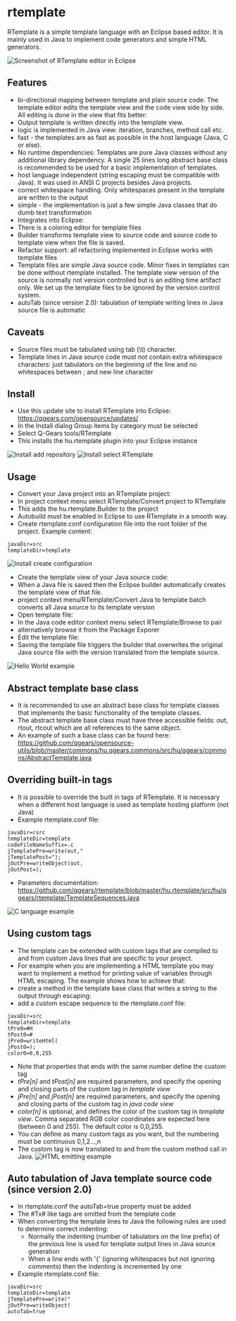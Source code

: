 # rtemplate

RTemplate is a simple template language with an Eclipse based editor. It is mainly used in Java to implement code generators and simple HTML generators.

![Screenshot of RTemplate editor in Eclipse](screenshots/usage-overview.png "Screenshot of RTemplate editor in Eclipse")

## Features

 * bi-directional mapping between template and plain source code. The template editor edits the template view and the code view side by side. All editing is done in the view that fits better:
  * Output template is written directly into the template view.
  * logic is implemented in Java view: iteration, branches, method call etc.
 * fast - the templates are as fast as possible in the host language (Java, C or else).
 * No runtime dependencies: Templates are pure Java classes without any additional library dependency. A single 25 lines long abstract base class is recommended to be used for a basic implementation of templates.
 * host language independent (string escaping must be compatible with Java). It was used in ANSI C projects besides Java projects.
 * correct whitespace handling. Only whitespaces present in the template are written to the output
 * simple - the implementation is just a few simple Java classes that do dumb text transformation
 * Integrates into Eclipse:
  * There is a coloring editor for template files
  * Builder transforms template view to source code and source code to template view when the file is saved.
  * Refactor support: all refactoring implemented in Eclipse works with template files
 * Template files are simple Java source code. Minor fixes in templates can be done without rtemplate installed. The template view version of the source is normally not version controlled but is an editing time artifact only. We set up the template files to be ignored by the version control system.
 * autoTab (since version 2.0): tabulation of template writing lines in Java source file is automatic


## Caveats
 * Source files must be tabulated using tab (\t) character.
 * Template lines in Java source code must not contain extra whitespace characters: just tabulators on the beginning of the line and no whitespaces between ; and new line character


## Install
 * Use this update site to install RTemplate into Eclipse: https://qgears.com/opensource/updates/
 * In the Install dialog Group items by category must be selected
 * Select Q-Gears tools/RTemplate
 * This installs the hu.rtemplate plugin into your Eclipse instance

![Install add repository](screenshots/install-add-repository.png "Install add repository")
![Install select RTemplate](screenshots/install-select-rtemplate.png "Install select RTemplate")

## Usage
 * Convert your Java project into an RTemplate project:
  * In project context menu select RTemplate/Convert project to RTemplate
  * This adds the hu.rtemplate.Builder to the project
  * Autobuild must be enabled in Eclipse to use RTemplate in a smooth way.
 * Create rtemplate.conf configuration file into the root folder of the project. Example content:
```
javaDir=src
templateDir=template
```
![Install create configuration](screenshots/install-create-configuration.png "Install create configuration")

 * Create the template view of your Java source code:
  * When a Java file is saved then the Eclipse builder automatically creates the template view of that file.
  * project context menu/RTemplate/Convert Java to template batch converts all Java source to its template version
 * Open template file:
  * In the Java code editor context menu select RTemplate/Browse to pair
  * alternatively browse it from the Package Exporer
 * Edit the template file:
  * Saving the template file triggers the builder that overwrites the original Java source file with the version translated from the template source.


![Hello World example](screenshots/usage-helloworld.png "Hello World example")


## Abstract template base class
 * It is recommended to use an abstract base class for template classes that implements the basic functionality of the template classes.
 * The abstract template base class must have three accessible fields: out, rtout, rtcout which are all references to the same object.
 * An example of such a base class can be found here: https://github.com/qgears/opensource-utils/blob/master/commons/hu.qgears.commons/src/hu/qgears/commons/AbstractTemplate.java

## Overriding built-in tags
 * It is possible to override the built in tags of RTemplate. It is necessary when a different host language is used as template hosting platform (not Java)
 * Example rtemplate.conf file:
```
javaDir=csrc
templateDir=template
codeFileNameSuffix=.c
jTemplatePre=write(out,"
jTemplatePost=");
jOutPre=writeObject(out,
jOutPost=);
```
 * Parameters documentation: https://github.com/qgears/rtemplate/blob/master/hu.rtemplate/src/hu/qgears/rtemplate/TemplateSequences.java

![C language example](screenshots/usage-c.png "C language example")


## Using custom tags
 * The template can be extended with custom tags that are compiled to and from custom Java lines that are specific to your project.
 * For example when you are implementing a HTML template you may want to implement a method for printing value of variables through HTML escaping. The example shows how to achieve that:
 * create a method in the template base class that writes a string to the output through escaping:
 * add a custom escape sequence to the rtemplate.conf file:
```
javaDir=src
templateDir=template
tPre0=#H
tPost0=#
jPre0=writeHtml(
jPost0=);
color0=0,0,255
```
 * Note that properties that ends with the same number define the custom tag
  * *tPre[n]* and *tPost[n]* are required parameters, and specify the opening and closing parts of the custom tag in *template view*
  * *jPre[n]* and *jPost[n]* are required parameters, and specify the opening and closing parts of the custom tag in *java code view*
  * *color[n]* is optional, and defines the color of the custom tag in *template view*. Comma separated RGB color coordinates are expected here (between 0 and 255). The default color is 0,0,255.
 * You can define as many custom tags as you want, but the numbering must be continuous 0,1,2...,n 
 * The custom tag is now translated to and from the custom method call in Java.
![HTML emitting example](screenshots/usage-html.png "HTML emitting example")


## Auto tabulation of Java template source code (since version 2.0)

 * In rtemplate.conf the autoTab=true property must be added
 * The #Tx# like tags are omitted from the template code
 * When converting the template lines to Java the following rules are used to determine correct indenting:
   * Normally the indenting (number of tabulators on the line prefix) of the previous line is used for template output lines in Java source generation
   * When a line ends with '{' (ignoring whitespaces but not ignoring comments) then the indenting is incremented by one
 * Example rtemplate.conf file:
```
javaDir=src
templateDir=template
jTemplatePre=write("
jOutPre=writeObject(
autoTab=true
```





